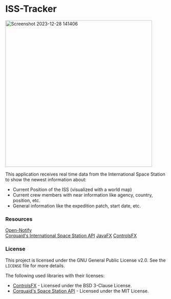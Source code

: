 # ISS-Tracker
<img width="458" alt="Screenshot 2023-12-28 141406" src="https://github.com/j-schall/ISS-Tracker/assets/122560931/b61ef0f0-547d-48ff-ba75-19c14b1d14b3">

<p>This application receives real time data from the International Space Station to show the newest information about: </p>
<ul>
  <li>Current Position of the ISS (visualized with a world map)</li>
  <li>Current crew members with near information like agency, country, position, etc.</li>
  <li>General information like the expedition patch, start date, etc.</li>
</ul>

### Resources
[Open-Notify](http://open-notify.org/Open-Notify-API/ISS-Location-Now/)
<br>
[Corquaid's International Space Station API](https://corquaid.github.io/international-space-station-APIs/)
[JavaFX](https://github.com/openjdk/jfx)
[ControlsFX](https://github.com/controlsfx/controlsfx/)

### License
This project is licensed under the GNU General Public License v2.0. See the `LICENSE` file for more details.

The following used libraries with their licenses:
- [ControlsFX](https://github.com/controlsfx/controlsfx/) - Licensed under the BSD 3-Clause License.
- [Corquaid's Space Station API](https://github.com/corquaid/international-space-station-APIs) - Licensed under the MIT License.
